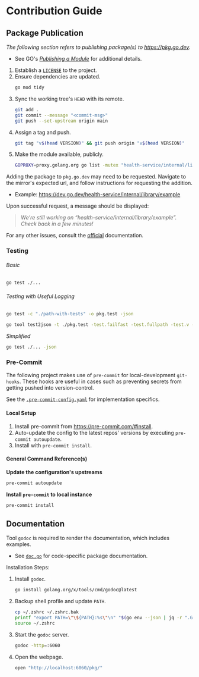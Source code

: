# Contribution Guide

## Package Publication

_The following section refers to publishing package(s) to https://pkg.go.dev._

- See GO's [*Publishing a Module*](https://go.dev/doc/modules/publishing) for additional details.

1. Establish a [`LICENSE`](https://spdx.org/licenses/) to the project.
2. Ensure dependencies are updated.
    ```bash
    go mod tidy
    ```
3. Sync the working tree's `HEAD` with its remote.
    ```bash
    git add .
    git commit --message "<commit-msg>"
    git push --set-upstream origin main
    ```
4. Assign a tag and push.
    ```bash
    git tag "v$(head VERSION)" && git push origin "v$(head VERSION)"
    ```
5. Make the module available, publicly.
    ```bash
    GOPROXY=proxy.golang.org go list -mutex "health-service/internal/library/example@v$(head VERSION)"
    ```

Adding the package to `pkg.go.dev` may need to be requested. Navigate to the mirror's expected url, and follow
instructions for requesting the addition.

- Example: https://dev.go.dev/health-service/internal/library/example

Upon successful request, a message should be displayed:

> _We're still working on “health-service/internal/library/example”. Check back in a few minutes!_

For any other issues, consult the [official](https://pkg.go.dev/about#adding-a-package) documentation.

### Testing

###### Basic

```bash
go test ./...
```

###### Testing with Useful Logging

```bash
go test -c "./path-with-tests" -o pkg.test -json

go tool test2json -t ./pkg.test -test.failfast -test.fullpath -test.v -test.paniconexit0
```

*Simplified*

```bash
go test ./... -json
```

### Pre-Commit

The following project makes use of `pre-commit` for local-development `git-hooks`. These hooks are useful
in cases such as preventing secrets from getting pushed into version-control.

See the [`.pre-commit-config.yaml`](.pre-commit-config.yaml) for implementation specifics.

#### Local Setup

1. Install pre-commit from https://pre-commit.com/#install.
2. Auto-update the config to the latest repos' versions by executing `pre-commit autoupdate`.
3. Install with `pre-commit install`.

#### General Command Reference(s)

**Update the configuration's upstreams**

```bash
pre-commit autoupdate
```

**Install `pre-commit` to local instance**

```bash
pre-commit install
```

## Documentation

Tool `godoc` is required to render the documentation, which includes examples.

- See [`doc.go`](doc.go) for code-specific package documentation.

Installation Steps:

1. Install `godoc`.
    ```bash
    go install golang.org/x/tools/cmd/godoc@latest
    ```
1. Backup shell profile and update `PATH`.
    ```bash
    cp ~/.zshrc ~/.zshrc.bak
    printf "export PATH=\"\${PATH}:%s\"\n" "$(go env --json | jq -r ".GOPATH")/bin" >> ~/.zshrc
    source ~/.zshrc
    ```
1. Start the `godoc` server.
    ```bash
    godoc -http=:6060
    ```
1. Open the webpage.
    ```bash
    open "http://localhost:6060/pkg/"
    ```
